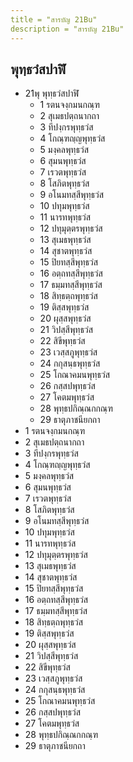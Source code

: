 ```yaml
---
title = "สารบัญ 21Bu"
description = "สารบัญ 21Bu"
---
```


## พุทฺธวํสปาฬิ

- 21พุ พุทฺธวํสปาฬิ
  - 1 รตนจงฺกมนกณฺฑ
  - 2 สุเมธปตฺถนากถา
  - 3 ทีปงฺกรพุทฺธวํส
  - 4 โกณฺฑญฺญพุทฺธวํส
  - 5 มงฺคลพุทฺธวํส
  - 6 สุมนพุทฺธวํส
  - 7 เรวตพุทฺธวํส
  - 8 โสภิตพุทฺธวํส
  - 9 อโนมทสฺสีพุทฺธวํส
  - 10 ปทุมพุทฺธวํส
  - 11 นารทพุทฺธวํส
  - 12 ปทุมุตฺตรพุทฺธวํส
  - 13 สุเมธพุทฺธวํส
  - 14 สุชาตพุทฺธวํส
  - 15 ปิยทสฺสีพุทฺธวํส
  - 16 อตฺถทสฺสีพุทฺธวํส
  - 17 ธมฺมทสฺสีพุทฺธวํส
  - 18 สิทฺธตฺถพุทฺธวํส
  - 19 ติสฺสพุทฺธวํส
  - 20 ผุสฺสพุทฺธวํส
  - 21 วิปสฺสีพุทฺธวํส
  - 22 สิขีพุทฺธวํส
  - 23 เวสฺสภูพุทฺธวํส
  - 24 กกุสนฺธพุทฺธวํส
  - 25 โกณาคมนพุทฺธวํส
  - 26 กสฺสปพุทฺธวํส
  - 27 โคตมพุทฺธวํส
  - 28 พุทฺธปกิณฺณกกณฺฑ
  - 29 ธาตุภาชนียกถา
- 1 รตนจงฺกมนกณฺฑ
- 2 สุเมธปตฺถนากถา
- 3 ทีปงฺกรพุทฺธวํส
- 4 โกณฺฑญฺญพุทฺธวํส
- 5 มงฺคลพุทฺธวํส
- 6 สุมนพุทฺธวํส
- 7 เรวตพุทฺธวํส
- 8 โสภิตพุทฺธวํส
- 9 อโนมทสฺสีพุทฺธวํส
- 10 ปทุมพุทฺธวํส
- 11 นารทพุทฺธวํส
- 12 ปทุมุตฺตรพุทฺธวํส
- 13 สุเมธพุทฺธวํส
- 14 สุชาตพุทฺธวํส
- 15 ปิยทสฺสีพุทฺธวํส
- 16 อตฺถทสฺสีพุทฺธวํส
- 17 ธมฺมทสฺสีพุทฺธวํส
- 18 สิทฺธตฺถพุทฺธวํส
- 19 ติสฺสพุทฺธวํส
- 20 ผุสฺสพุทฺธวํส
- 21 วิปสฺสีพุทฺธวํส
- 22 สิขีพุทฺธวํส
- 23 เวสฺสภูพุทฺธวํส
- 24 กกุสนฺธพุทฺธวํส
- 25 โกณาคมนพุทฺธวํส
- 26 กสฺสปพุทฺธวํส
- 27 โคตมพุทฺธวํส
- 28 พุทฺธปกิณฺณกกณฺฑ
- 29 ธาตุภาชนียกถา